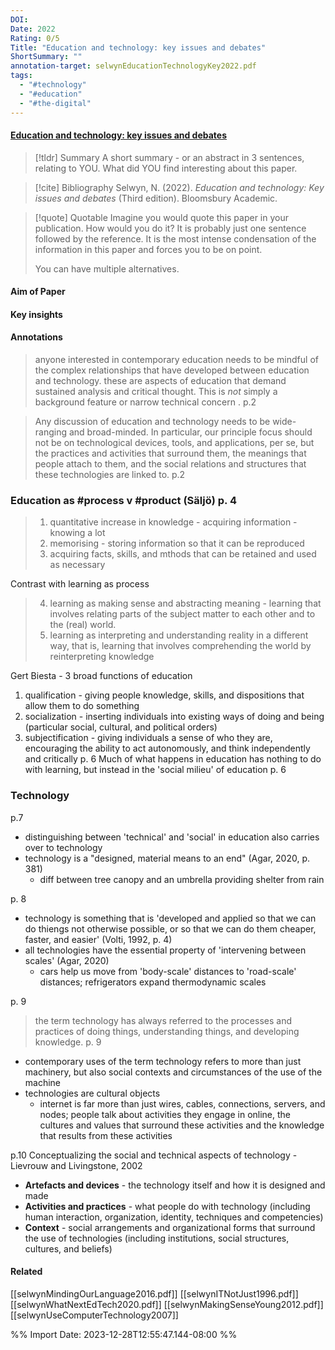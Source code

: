 ```yaml
---
DOI: 
Date: 2022
Rating: 0/5
Title: "Education and technology: key issues and debates"
ShortSummary: ""
annotation-target: selwynEducationTechnologyKey2022.pdf
tags:
  - "#technology"
  - "#education"
  - "#the-digital"
---
```



#### [Education and technology: key issues and debates](selwynEducationTechnologyKey2022.pdf)




> [!tldr] Summary
> A short summary - or an abstract in 3 sentences, relating to YOU. What did YOU find interesting about this paper. 

> [!cite] Bibliography
>Selwyn, N. (2022). _Education and technology: Key issues and debates_ (Third edition). Bloomsbury Academic.

> [!quote] Quotable
> Imagine you would quote this paper in your publication. How would you do it? It is probably just one sentence followed by the reference. It is the most intense condensation of the information in this paper and forces you to be on point. 
> 
> You can have multiple alternatives. 


#### Aim of Paper


#### Key insights 




#### Annotations

> anyone interested in contemporary education needs to be mindful of the complex relationships that have developed between education and technology. these are aspects of education that demand sustained analysis and critical thought. This is *not* simply a background feature or narrow technical concern . p.2

> Any discussion of education and technology needs to be wide-ranging and broad-minded. In particular, our principle focus should not be on technological devices, tools, and applications, per se, but the practices and activities that surround them, the meanings that people attach to them, and the social relations and structures that these technologies are linked to. p.2

### Education as #process v #product (Säljö) p. 4

 > 1. quantitative increase in knowledge - acquiring information - knowing a lot
 > 2. memorising - storing information so that it can be reproduced
 > 3. acquiring facts, skills, and mthods that can be retained and used as necessary
 
 Contrast with learning as process
> 4. learning as making sense and abstracting meaning - learning that involves relating parts of the subject matter to each other and to the (real) world.
> 5. learning as interpreting and understanding reality in a different way, that is, learning that involves comprehending the world by reinterpreting knowledge

Gert Biesta - 3 broad functions of education
1. qualification - giving people knowledge, skills, and dispositions that allow them to do something
2. socialization - inserting individuals into existing ways of doing and being (particular social, cultural, and political orders)
3. subjectification - giving individuals a sense of who they are, encouraging the ability to act autonomously, and think independently and critically p. 6
Much of what happens in education has nothing to do with learning, but instead in the 'social milieu' of education p. 6

### Technology
p.7

- distinguishing between 'technical' and 'social' in education also carries over to technology
- technology is a "designed, material means to an end" (Agar, 2020, p. 381)
	- diff between tree canopy and an umbrella providing shelter from rain

p. 8
- technology is something that is 'developed and applied so that we can do thiengs not otherwise possible, or so that we can do them cheaper, faster, and easier' (Volti, 1992, p. 4)
- all technologies have the essential property of 'intervening between scales' (Agar, 2020)
	- cars help us move from 'body-scale' distances to 'road-scale' distances; refrigerators expand thermodynamic scales

p. 9
> the term technology has always referred to the processes and practices of doing things, understanding things, and developing knowledge. p. 9

- contemporary uses of the term technology refers to more than just machinery, but also social contexts and circumstances of the use of the machine
- technologies are cultural objects
	- internet is far more than just wires, cables, connections, servers, and nodes; people talk about activities they engage in online, the cultures and values that surround these activities and the knowledge that results from these activities

p.10
Conceptualizing the social and technical aspects of technology - Lievrouw and Livingstone, 2002
- **Artefacts and devices** - the technology itself and how it is designed and made
- **Activities and practices** - what people do with technology (including human interaction, organization, identity, techniques and competencies)
- **Context** - social arrangements and organizational forms that surround the use of technologies (including institutions, social structures, cultures, and beliefs)


#### Related

[[selwynMindingOurLanguage2016.pdf]]
[[selwynITNotJust1996.pdf]]
[[selwynWhatNextEdTech2020.pdf]]
[[selwynMakingSenseYoung2012.pdf]]
[[selwynUseComputerTechnology2007]]

%% Import Date: 2023-12-28T12:55:47.144-08:00 %%
